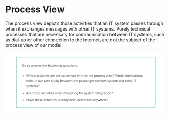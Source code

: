 # Process View

The process view depicts those activities that an IT system passes through when it exchanges messages with other IT systems. Purely technical processes that are necessary for communication between IT systems, such as dial-up or other connection to the Internet, are not the subject of the process view of our model.

![Scene_1](images/Scene_1.png)
